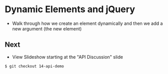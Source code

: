 # Dynamic Elements and jQuery
* Walk through how we create an element dynamically and then we add a new argument (the new element)

## Next
* View Slideshow starting at the "API Discussion" slide

`$ git checkout 14-api-demo`
